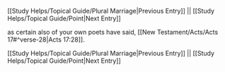 [[Study Helps/Topical Guide/Plural Marriage|Previous Entry]]  ||  [[Study Helps/Topical Guide/Point|Next Entry]]

 as certain also of your own poets have said, [[New Testament/Acts/Acts 17#^verse-28|Acts 17:28]].

[[Study Helps/Topical Guide/Plural Marriage|Previous Entry]]  ||  [[Study Helps/Topical Guide/Point|Next Entry]]